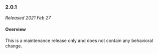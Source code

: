 ### 2.0.1

_Released 2021 Feb 27_

#### Overview

This is a maintenance release only and does not contain any behavioral change.